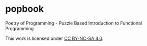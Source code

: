 # popbook
Poetry of Programming - Puzzle Based Introduction to Functional Programming

This work is licensed under [CC BY-NC-SA 4.0](https://creativecommons.org/licenses/by-nc-sa/4.0/deed.en).
